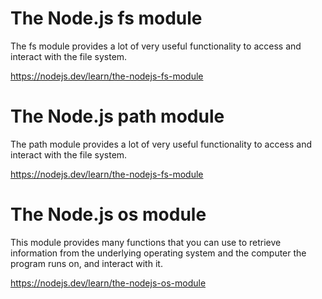 # The Node.js fs module
The fs module provides a lot of very useful functionality to access and interact with the file system.

https://nodejs.dev/learn/the-nodejs-fs-module

# The Node.js path module
The path module provides a lot of very useful functionality to access and interact with the file system.

https://nodejs.dev/learn/the-nodejs-fs-module

# The Node.js os module
This module provides many functions that you can use to retrieve information from the underlying operating system and the computer the program runs on, and interact with it.

https://nodejs.dev/learn/the-nodejs-os-module
